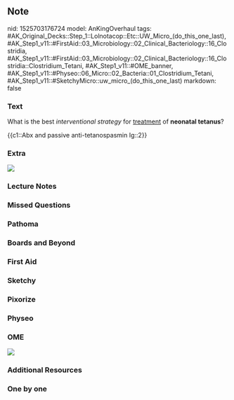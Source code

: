 ## Note
nid: 1525703176724
model: AnKingOverhaul
tags: #AK_Original_Decks::Step_1::Lolnotacop::Etc::UW_Micro_(do_this_one_last), #AK_Step1_v11::#FirstAid::03_Microbiology::02_Clinical_Bacteriology::16_Clostridia, #AK_Step1_v11::#FirstAid::03_Microbiology::02_Clinical_Bacteriology::16_Clostridia::Clostridium_Tetani, #AK_Step1_v11::#OME_banner, #AK_Step1_v11::#Physeo::06_Micro::02_Bacteria::01_Clostridium_Tetani, #AK_Step1_v11::#SketchyMicro::uw_micro_(do_this_one_last)
markdown: false

### Text
What is the best <i>interventional strategy</i> for
<u>treatment</u> of <b>neonatal tetanus</b>?
<div>
  {{c1::Abx and passive anti-tetanospasmin Ig::2}}
</div>

### Extra
<img src="Xnip2018-05-07_10-22-54.jpg">

### Lecture Notes


### Missed Questions


### Pathoma


### Boards and Beyond


### First Aid


### Sketchy


### Pixorize


### Physeo


### OME
<div class="ome-widget">
  <a href="https://onlinemeded.org?ref=anki"><img src=
  "_OME_AnkiFlashcards_General_4.png"></a>
</div>

### Additional Resources


### One by one

